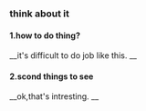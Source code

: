 ### think about it

#### 1.how to do thing?

__it's difficult to do job like this. __

#### 2.scond things to see

__ok,that's intresting. __